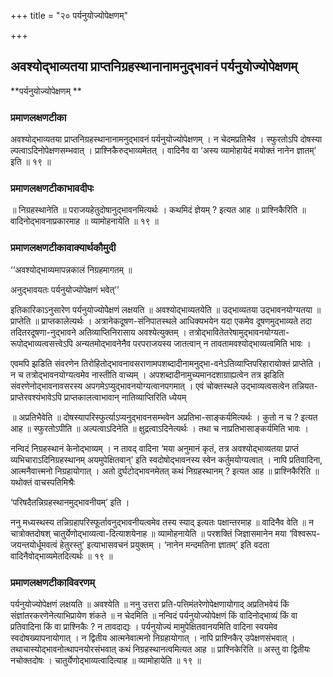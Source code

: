 +++
title = "२० पर्यनुयोज्योपेक्षणम्"

+++


## अवश्योद्भाव्यतया प्राप्तनिग्रहस्थानानामनुद्भावनं पर्यनुयोज्योपेक्षणम्

**पर्यनुयोज्योपेक्षणम् **

### **प्रमाणलक्षणटीका**

अवश्योद्भाव्यतया प्राप्तनिग्रहस्थानानामनुद्भावनं पर्यनुयोज्योपेक्षणम् । न चेदमप्रतिभैव । स्फुरतोऽपि दोषस्या ल्पत्वाऽदिनोपेक्षणसम्भवात् । प्राश्निकैरुद्भाव्यमेतत् । वादिनैव वा ‘अस्य व्यामोहायेदं मयोक्तं नानेन ज्ञातम्’ इति ॥ १९ ॥

### **प्रमाणलक्षणटीकाभावदीपः**

॥ निग्रहस्थानेति ॥ पराजयहेतुदोषानुद्भावनमित्यर्थः । कथमिदं ज्ञेयम् ? इत्यत आह ॥ प्राश्निकैरिति ॥ वादिनोद्भावनाप्रकारमाह ॥ व्यामोहनायेति ॥ १९ ॥

### **प्रमाणलक्षणटीकावाक्यार्थकौमुदी**

‘‘अवश्योद्भाव्यमापन्नकालं निग्रहमागतम् ॥

अनुद्भावयतः पर्यनुयोज्योपेक्षणं भवेत्’’

इतिकारिकाऽनुसारेण पर्यनुयोज्योपेेक्षणं लक्षयति ॥ अवश्योद्भाव्यतयेति ॥ उद्भाव्यतया उद्भावनयोग्यतया ॥ प्राप्तेति ॥ प्राप्तकालेत्यर्थः । अत्रानेकदूषण-संनिपातस्थले आधिक्यभयेन यदा एकमेव दूषणमुद्भाव्यते तदा तदितरदूषणा-नुद्भावने अतिव्याप्तिनिरासाय अवश्येत्युक्तम् । तत्रोद्भावितेतरेषामुद्भावनयोग्यता-रूपोद्भाव्यत्वसत्त्वेऽपि
अन्यतमोद्भावनेनैव परपराजयस्य जातत्वान् न तावतामवश्योद्भाव्यत्वमिति भावः ।

एवमपि झडिति संवरणेन तिरोहितोद्भावनावसराणामपशब्दादीनामनुद्भा-वनेऽतिव्याप्तिपरिहारायोक्तं प्राप्तेति । न च तत्रोद्भावनयोग्यत्वमेव नास्तीति वाच्यम् । अपशब्दादीनामुच्यमानदशाग्राह्यत्वेन तत्र झडिति संवरणेनोद्भावनावसरस्य अपगमेऽप्युद्भावनयोग्यत्वानपगमात् । एवं चोक्तस्थले उद्भाव्यत्वसत्वेन तन्नियत-प्राप्तेरवश्यंभावेऽपि प्राप्तकालत्वाभावान् नातिव्याप्तिरिति ध्येयम्

॥ अप्रतिभैवेति ॥ दोषस्यापरिस्फुर्त्याऽप्यनुद्भावनसम्भवेन अप्रतिभा-साङ्कर्यमित्यर्थः । कुतो न च ? इत्यत आह ॥ स्फुरतोऽपीति ॥ अल्पत्वाऽदिनेति ॥ क्षुद्रत्वाऽदिनेत्यर्थः । तथा च नाप्रतिभासाङ्कर्यमिति भावः ।

नन्विदं निग्रहस्थानं केनोद्भाव्यम् । न तावद् वादिना ‘मया अनुमानं कृतं, तत्र अवश्योद्भाव्यतया प्राप्तं व्यभिचाराऽदिनिग्रहस्थानम् अयमुपेक्षितवान्’ इति स्वदोषोद्भावनस्य स्वेन कर्तुमयोग्यत्वात् । नापि प्रतिवादिना, आत्मनैवात्त्मनो निग्रहायोगात् । अतो दुर्घटोद्भावनमेतत् कथं निग्रहस्थानम् ? इत्यत आह ॥ प्राश्निकैरिति ॥ यथोक्तं वाचस्पतिमिश्रैः

‘परिषदैतन्निग्रहस्थानमुद्भावनीयम्’ इति ।

ननु मध्यस्थस्य तन्निग्रहापरिस्फूर्तावनुद्भावनीयत्वमेव तस्य स्याद् इत्यतः पक्षान्तरमाह ॥ वादिनैव वेति ॥ न चात्रोक्तदोषश् चातुर्येणोद्भाव्यत्वा-दित्याशयेनाह ॥ व्यामोहनायेति ॥ परशक्तिं जिज्ञासमानेन मया ‘विश्वरूप-जयन्तयोर्धूमवत्वं हेतुरस्तु’ इत्याभासवचनं प्रयुक्तम् । ‘नानेन मन्दमतिना ज्ञातम्’ इति वदता वादिनैवोद्भाव्यमेतदित्यर्थः ॥ १९ ॥

### **प्रमाणलक्षणटीकाविवरणम्**

पर्यनुयोज्योपेक्षणं लक्षयति ॥ अवश्येति ॥ ननु उत्तरा प्रति-पत्तिमंतरेणोपेक्षणायोगाद् अप्रतिभवेयं किं संज्ञांतरकरणेनेत्याभिप्रायेण शंकते ॥ न चेदमिति ॥ नन्विदं पर्यनुयोज्योपेक्षणं किं वादिनोद्भाव्यं किं वा प्रतिवादिना किं वा प्राश्निकैः ? न तावदाद्यः । पर्यनुयोज्यं मामुपेक्षितवानयमिति वादिना स्वयमेव स्वदोषख्यापनायोगात् । न द्वितीय आत्मनेवात्मनो निग्रहायोगात् । नापि प्राश्निकैर् उपेक्षणसंभवात् । तथाचास्योद्भावनोत्थापनयोरसंभवात् कथं निग्रहस्थानत्वमित्यत आह ॥ प्राश्निकेरिति ॥ अस्तु वा द्वितीयः नचोक्तदोषः । चातुर्येणोद्भाव्यत्वादित्याह ॥ व्यामोहायेति ॥ १९ ॥

